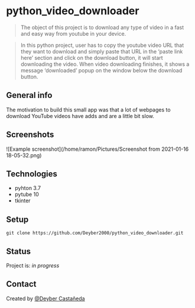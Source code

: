 # python_video_downloader

> The object of this project is to download any type of video in a fast and easy way from youtube in your device.

>In this python project, user has to copy the youtube video URL that they want to download and simply paste that URL in the ‘paste link here’ section and click on the download button, it will start downloading the video. When video downloading finishes, it shows a message ‘downloaded’ popup on the window below the download button.


## General info
The motivation to build this small app was that a lot of webpages to download YouTube videos have adds and are a little bit slow.

## Screenshots
![Example screenshot](/home/ramon/Pictures/Screenshot from 2021-01-16 18-05-32.png)

## Technologies
* pyhton 3.7
* pytube 10
* tkinter 

## Setup
`git clone https://github.com/Deyber2000/python_video_downloader.git`



## Status
Project is: _in progress_



## Contact
Created by [@Deyber Castañeda](https://github.com/Deyber2000)
